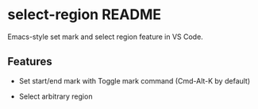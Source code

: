 # select-region README

Emacs-style set mark and select region feature in VS Code.

## Features

- Set start/end mark with Toggle mark command (Cmd-Alt-K by default)

- Select arbitrary region
